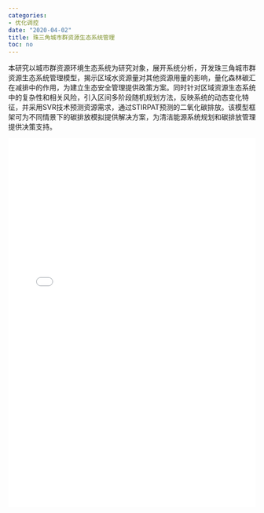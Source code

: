 ```yaml
---
categories:
- 优化调控
date: "2020-04-02"
title: 珠三角城市群资源生态系统管理
toc: no
---
```


本研究以城市群资源环境生态系统为研究对象，展开系统分析，开发珠三角城市群资源生态系统管理模型，揭示区域水资源量对其他资源用量的影响，量化森林碳汇在减排中的作用，为建立生态安全管理提供政策方案。同时针对区域资源生态系统中的复杂性和相关风险，引入区间多阶段随机规划方法，反映系统的动态变化特征，并采用SVR技术预测资源需求，通过STIRPAT预测的二氧化碳排放。该模型框架可为不同情景下的碳排放模拟提供解决方案，为清洁能源系统规划和碳排放管理提供决策支持。

<embed src="/post/optimize/2.3.10珠三角城市群资源生态系统管理.pdf" type="application/pdf" width="100%" height=750>

